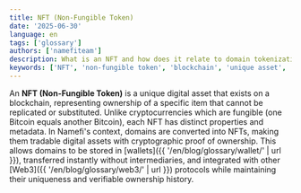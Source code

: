 ```yaml
---
title: NFT (Non-Fungible Token)
date: '2025-06-30'
language: en
tags: ['glossary']
authors: ['namefiteam']
description: What is an NFT and how does it relate to domain tokenization?
keywords: ['NFT', 'non-fungible token', 'blockchain', 'unique asset', 'domain NFT']
---
```


An **NFT (Non-Fungible Token)** is a unique digital asset that exists on a blockchain, representing ownership of a specific item that cannot be replicated or substituted. Unlike cryptocurrencies which are fungible (one Bitcoin equals another Bitcoin), each NFT has distinct properties and metadata. In Namefi's context, domains are converted into NFTs, making them tradable digital assets with cryptographic proof of ownership. This allows domains to be stored in [wallets]({{ '/en/blog/glossary/wallet/' | url }}), transferred instantly without intermediaries, and integrated with other [Web3]({{ '/en/blog/glossary/web3/' | url }}) protocols while maintaining their uniqueness and verifiable ownership history.